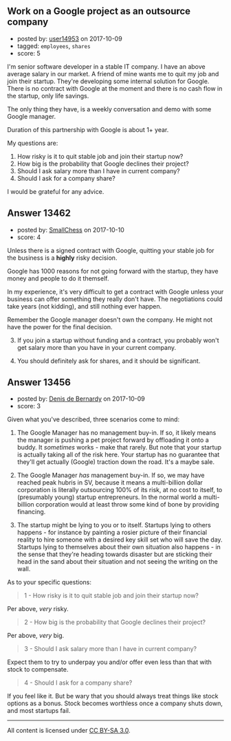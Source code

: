 ## Work on a Google project as an outsource company

- posted by: [user14953](https://stackexchange.com/users/11955795/user14953) on 2017-10-09
- tagged: `employees`, `shares`
- score: 5

I'm senior software developer in a stable IT company. I have an above average salary in our market. A friend of mine wants me to quit my job and join their startup. They're developing some internal solution for Google. There is no contract with Google at the moment and there is no cash flow in the startup, only life savings.

The only thing they have, is a weekly conversation and demo with some Google manager.

Duration of this partnership with Google is about 1+ year.

My questions are:

 1. How risky is it to quit stable job and join their startup now?
 2. How big is the probability that Google declines their project?
 3. Should I ask salary more than I have in current company?
 4. Should I ask for a company share?

I would be grateful for any advice.


## Answer 13462

- posted by: [SmallChess](https://stackexchange.com/users/124226/smallchess) on 2017-10-10
- score: 4

Unless there is a signed contract with Google, quitting your stable job for the business is a **highly** risky decision. 

Google has 1000 reasons for not going forward with the startup, they have money and people to do it themself.

In my experience, it's very difficult to get a contract with Google unless your business can offer something they really don't have. The negotiations could take years (not kidding), and still nothing ever happen.

Remember the Google manager doesn't own the company. He might not have the power for the final decision.

3. If you join a startup without funding and a contract, you probably won't get salary more than you have in your current  company.

4. You should definitely ask for shares, and it should be significant.


## Answer 13456

- posted by: [Denis de Bernardy](https://stackexchange.com/users/182468/denis-de-bernardy) on 2017-10-09
- score: 3

Given what you've described, three scenarios come to mind:

1. The Google Manager has no management buy-in. If so, it likely means the manager is pushing a pet project forward by offloading it onto a buddy. It _sometimes_ works - make that rarely. But note that your startup is actually taking all of the risk here. Your startup has no guarantee that they'll get actually (Google) traction down the road. It's a maybe sale.

2. The Google Manager _has_ management buy-in. If so, we may have reached peak hubris in SV, because it means a multi-billion dollar corporation is literally outsourcing 100% of its risk, at no cost to itself, to (presumably young) startup entrepreneurs. In the normal world a multi-billion corporation would at least throw some kind of bone by providing financing.

3. The startup might be lying to you or to itself. Startups lying to others happens - for instance by painting a rosier picture of their financial reality to hire someone with a desired key skill set who will save the day. Startups lying to themselves about their own situation also happens - in the sense that they're heading towards disaster but are sticking their head in the sand about their situation and not seeing the writing on the wall.


As to your specific questions:

> 1 - How risky is it to quit stable job and join their startup now?

Per above, _very_ risky.

> 2 - How big is the probability that Google declines their project?

Per above, _very_ big.

> 3 - Should I ask salary more than I have in current company?

Expect them to try to underpay you and/or offer even less than that with stock to compensate.

> 4 - Should I ask for a company share?

If you feel like it. But be wary that you should always treat things like stock options as a bonus. Stock becomes worthless once a company shuts down, and most startups fail.



---

All content is licensed under [CC BY-SA 3.0](https://creativecommons.org/licenses/by-sa/3.0/).
